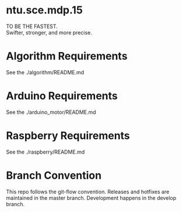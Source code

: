 ntu.sce.mdp.15
==============
TO BE THE FASTEST.  
Swifter, stronger, and more precise.  

Algorithm Requirements
==============
See the ./algorithm/README.md


Arduino Requirements
==============
See the ./arduino_motor/README.md


Raspberry Requirements
==============
See the ./raspberry/README.md

Branch Convention
==============
This repo follows the git-flow convention. Releases and hotfixes are maintained in the master branch. Development happens in the develop branch. 
